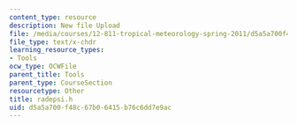 ```yaml
---
content_type: resource
description: New file Upload
file: /media/courses/12-811-tropical-meteorology-spring-2011/d5a5a700f48c67b06415b76c6dd7e9ac_radepsi.h
file_type: text/x-chdr
learning_resource_types:
- Tools
ocw_type: OCWFile
parent_title: Tools
parent_type: CourseSection
resourcetype: Other
title: radepsi.h
uid: d5a5a700-f48c-67b0-6415-b76c6dd7e9ac
---
```

